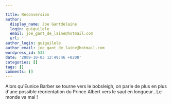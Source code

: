 ```yaml
---

title: Reconversion
author:
  display_name: Joe Gantdelaine
  login: guiguilele
  email: joe_gant_de_laine@hotmail.com
  url: ''
author_login: guiguilele
author_email: joe_gant_de_laine@hotmail.com
wordpress_id: 533
date: '2009-10-03 13:49:46 +0200'
categories: []
tags: []
comments: []
---
```

Alors qu'Eunice Barber se tourne vers le bobsleigh, on parle de plus en plus d'une possible réorientation du Prince Albert vers le saut en longueur...Le monde va mal !
